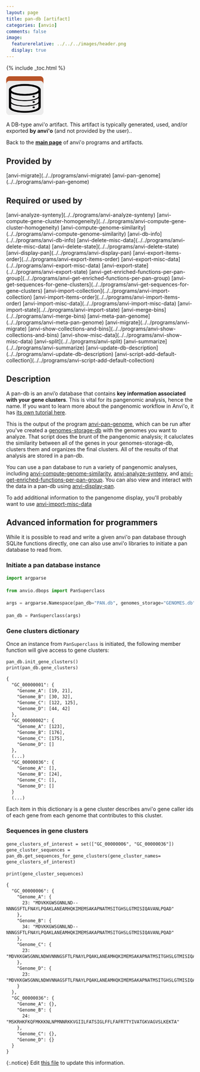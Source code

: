 ```yaml
---
layout: page
title: pan-db [artifact]
categories: [anvio]
comments: false
image:
  featurerelative: ../../../images/header.png
  display: true
---
```



{% include _toc.html %}


<img src="../../images/icons/DB.png" alt="DB" style="width:100px; border:none" />

A DB-type anvi'o artifact. This artifact is typically generated, used, and/or exported **by anvi'o** (and not provided by the user)..

Back to the **[main page](../../)** of anvi'o programs and artifacts.

## Provided by


<p style="text-align: left" markdown="1"><span class="artifact-p">[anvi-migrate](../../programs/anvi-migrate)</span> <span class="artifact-p">[anvi-pan-genome](../../programs/anvi-pan-genome)</span></p>


## Required or used by


<p style="text-align: left" markdown="1"><span class="artifact-r">[anvi-analyze-synteny](../../programs/anvi-analyze-synteny)</span> <span class="artifact-r">[anvi-compute-gene-cluster-homogeneity](../../programs/anvi-compute-gene-cluster-homogeneity)</span> <span class="artifact-r">[anvi-compute-genome-similarity](../../programs/anvi-compute-genome-similarity)</span> <span class="artifact-r">[anvi-db-info](../../programs/anvi-db-info)</span> <span class="artifact-r">[anvi-delete-misc-data](../../programs/anvi-delete-misc-data)</span> <span class="artifact-r">[anvi-delete-state](../../programs/anvi-delete-state)</span> <span class="artifact-r">[anvi-display-pan](../../programs/anvi-display-pan)</span> <span class="artifact-r">[anvi-export-items-order](../../programs/anvi-export-items-order)</span> <span class="artifact-r">[anvi-export-misc-data](../../programs/anvi-export-misc-data)</span> <span class="artifact-r">[anvi-export-state](../../programs/anvi-export-state)</span> <span class="artifact-r">[anvi-get-enriched-functions-per-pan-group](../../programs/anvi-get-enriched-functions-per-pan-group)</span> <span class="artifact-r">[anvi-get-sequences-for-gene-clusters](../../programs/anvi-get-sequences-for-gene-clusters)</span> <span class="artifact-r">[anvi-import-collection](../../programs/anvi-import-collection)</span> <span class="artifact-r">[anvi-import-items-order](../../programs/anvi-import-items-order)</span> <span class="artifact-r">[anvi-import-misc-data](../../programs/anvi-import-misc-data)</span> <span class="artifact-r">[anvi-import-state](../../programs/anvi-import-state)</span> <span class="artifact-r">[anvi-merge-bins](../../programs/anvi-merge-bins)</span> <span class="artifact-r">[anvi-meta-pan-genome](../../programs/anvi-meta-pan-genome)</span> <span class="artifact-r">[anvi-migrate](../../programs/anvi-migrate)</span> <span class="artifact-r">[anvi-show-collections-and-bins](../../programs/anvi-show-collections-and-bins)</span> <span class="artifact-r">[anvi-show-misc-data](../../programs/anvi-show-misc-data)</span> <span class="artifact-r">[anvi-split](../../programs/anvi-split)</span> <span class="artifact-r">[anvi-summarize](../../programs/anvi-summarize)</span> <span class="artifact-r">[anvi-update-db-description](../../programs/anvi-update-db-description)</span> <span class="artifact-r">[anvi-script-add-default-collection](../../programs/anvi-script-add-default-collection)</span></p>


## Description

A pan-db is an anvi’o database that contains **key information associated with your gene clusters**. This is vital for its pangenomic analysis, hence the name. If you want to learn more about the pangenomic workflow in Anvi'o, it has [its own tutorial here](http://merenlab.org/2016/11/08/pangenomics-v2/).

This is the output of the program <span class="artifact-n">[anvi-pan-genome](/software/anvio/help/main/programs/anvi-pan-genome)</span>, which can be run after you've created a <span class="artifact-n">[genomes-storage-db](/software/anvio/help/main/artifacts/genomes-storage-db)</span> with the genomes you want to analyze. That script does the brunt of the pangenomic analysis; it caluclates the similarity between all of the genes in your genomes-storage-db, clusters them and organizes the final clusters. All of the results of that analysis are stored in a pan-db. 

You can use a pan database to run a variety of pangenomic analyses, including <span class="artifact-n">[anvi-compute-genome-similarity](/software/anvio/help/main/programs/anvi-compute-genome-similarity)</span>, <span class="artifact-n">[anvi-analyze-synteny](/software/anvio/help/main/programs/anvi-analyze-synteny)</span>, and <span class="artifact-n">[anvi-get-enriched-functions-per-pan-group](/software/anvio/help/main/programs/anvi-get-enriched-functions-per-pan-group)</span>. You can also view and interact with the data in a pan-db using <span class="artifact-n">[anvi-display-pan](/software/anvio/help/main/programs/anvi-display-pan)</span>. 

To add additional information to the pangenome display, you'll probably want to use <span class="artifact-n">[anvi-import-misc-data](/software/anvio/help/main/programs/anvi-import-misc-data)</span> 

## Advanced information for programmers

While it is possible to read and write a given anvi'o pan database through SQLite functions directly, one can also use anvi'o libraries to initiate a pan database to read from. 

### Initiate a pan database instance

``` python
import argparse

from anvio.dbops import PanSuperclass

args = argparse.Namespace(pan_db="PAN.db", genomes_storage="GENOMES.db")

pan_db = PanSuperclass(args)

```

### Gene clusters dictionary

Once an instance from `PanSuperclass` is initiated, the following member function will give access to gene clusters:

``` pyton
pan_db.init_gene_clusters()
print(pan_db.gene_clusters)
```

```
{
  "GC_00000001": {
    "Genome_A": [19, 21],
    "Genome_B": [30, 32],
    "Genome_C": [122, 125],
    "Genome_D": [44, 42]
  },
  "GC_00000002": {
    "Genome_A": [123],
    "Genome_B": [176],
    "Genome_C": [175],
    "Genome_D": []
  },
  (...)
  "GC_00000036": {
    "Genome_A": [],
    "Genome_B": [24],
    "Genome_C": [],
    "Genome_D": []
  }
  (...)
```

Each item in this dictionary is a gene cluster describes anvi'o gene caller ids of each gene from each genome that contributes to this cluster.

### Sequences in gene clusters

```
gene_clusters_of_interest = set(["GC_00000006", "GC_00000036"])
gene_cluster_sequences = pan_db.get_sequences_for_gene_clusters(gene_cluster_names= gene_clusters_of_interest)

print(gene_cluster_sequences)
```

```
{
  "GC_00000006": {
    "Genome_A": {
      23: "MDVKKGWSGNNLND--NNNGSFTLFNAYLPQAKLANEAMHQKIMEMSAKAPNATMSITGHSLGTMISIQAVANLPQAD"
    },
    "Genome_B": {
      34: "MDVKKGWSGNNLND--NNNGSFTLFNAYLPQAKLANEAMHQKIMEMSAKAPNATMSITGHSLGTMISIQAVANLPQAD"
    },
    "Genome_C": {
      23: "MDVKKGWSGNNLNDWVNNNGSFTLFNAYLPQAKLANEAMHQKIMEMSAKAPNATMSITGHSLGTMISIQAVANLPQAD"
    },
    "Genome_D": {
      23: "MDVKKGWSGNNLNDWVNNAGSFTLFNAYLPQAKLANEAMHQKIMEMSAKAPNATMSITGHSLGTMISIQAVANLPQAD"
    }
  },
  "GC_00000036": {
    "Genome_A": {},
    "Genome_B": {
      24: "MSKRHKFKQFMKKKNLNPMNNRKKVGIILFATSIGLFFLFAFRTTYIVATGKVAGVSLKEKTA"
    },
    "Genome_C": {},
    "Genome_D": {}
  }
}
```


{:.notice}
Edit [this file](https://github.com/merenlab/anvio/tree/master/anvio/docs/artifacts/pan-db.md) to update this information.

